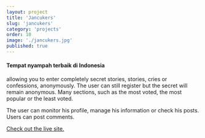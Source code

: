 ```yaml
---
layout: project
title: 'Jancukers'
slug: 'jancukers'
category: 'projects'
order: 10
image: './jancukers.jpg'
published: true
---
```


#### Tempat nyampah terbaik di Indonesia

allowing you to enter completely secret stories, stories, cries or confessions, anonymously. The user can still register but the secret will remain anonymous. Many sections, such as the most voted, the most popular or the least voted.

The user can monitor his profile, manage his information or check his posts. Users can post comments.

[Check out the live site.](https://jancukers.me)


